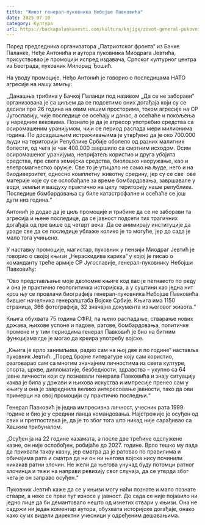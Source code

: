 ```yaml
---
title: "Живот генерал-пуковника Небојше Павковића"
date: 2025-07-10
category: Култура
url: https://backapalankavesti.com/kultura/knjige/zivot-general-pukovnika-nebojse-pavkovica-3/
---
```


Поред председника организатора „Патриотског фронта“ из Бачке Паланке, Неђе Антонића и аутора пуковника Миодрага Јевтића, присуствовао је промоцији испред издавача, Српског културног центра из Београда, пуковник Милорад Ђошић.

На уводу промоције, Неђо Антонић је говорио о последицама НАТО агресије на нашу земљу:

„Данашња трибина у Бачкој Паланци под називом „Да се не заборави“ организована је са циљем да се подсетимо оних догађаја који су се десили пре 26 година на овим нашим просторима, током агресије на СР Југославију, чије последице се осећају и данас, а осећаће и покољења у наредним вековима. Познато је да је агресор употребио средства са осиромашеним уранијумом, чији се период распада мери милионима година. По досадашњим истраживањима је утврђено да је око 700.000 људи на територији Републике Србије оболело од разних малигних болести, од чега је чак 400.000 завршило са смртним исходом. Осим осиромашеног уранијума, непријатељ користио и друга убојита средства, пре свега хемијска средства, биолошко наоружање, као и елетромагнестко оружје. Све то је утицало не само на људе, него и на биодиверзитет, односно комплетну животну средину, јер су се све  ове материје које су се ослобађале за време бомбардовања, завршавале у води, земљи и ваздуху практично на целу територију наше републике. Последице бомбардовања су биле катастрофалне и осећаће се још дуги низ година.“

Антонић је додао да је циљ промоције и трибине да се не заборави та агресија и њене последице, да се јавност подсети тих трагичних догађаја од пре више од четврт века. Да се анимирају институције да ураде све да се последице ублаже колико је то могуће, јер до сада је мало тога учињено.

У наставку промоције, магистар, пуковник у пензији Миодраг Јевтић је говорио о својој књизи „Нераскидива карика“ у којој је писао о команданту треће армије СР Југославије, генерал-пуковнику Небојши Павковићу:

“Ово представљање моје двотомне књиге код вас је петнаесто по реду и она је практично геополитичка историјска, а у суштини као једна нит кроз њу се провлачи биографија генерал-пуковника Небојше Павковића бившег начелника генералштаба Војске Србије. Књига има 1150 страница, 366 фотографија, 32 значајна документа из његовог живота.“

Књига обухвата 75 година СФРЈ, па њено распадање, стварање нових држава, њихове успоне и падове, ратове, бомбардовања, политичке промене и у тим периодима генерал Павковић је био на битним функцијама где је могао да креира употребу војске.

„Књига је врло занимљива, радио сам на њој две и по године“ наставља пуковник Јевтић. „Поред бројне литературе коју сам користио, разговарао сам са многим значајним личностима из света културе, спорта, цркве, дипломатије, безбедности, здравства – укупно са 64 јавне личности који су познавали генерала Павковића и знају ситуацију каква је била у држави и њихова искуства и импресије пренео сам у књигу и она је завреднила велико интересовање јавности, тако да ови примерци на овој промоцији су практично последњи.“

Генерал Павковић је једна импресивна личност, учесник рата 1999. године и био је у средини ланца командовања. Најстрожије је осуђен од свих и претпоставка је, да је то због тога што никад није сарађивао са Хашким трибуналом.

„Осуђен ја на 22 године казамата, а после две трећине одслужене казне, он није ослобођен, робијаће до 2027. године. Врло тешко му пада да прихвати такву казну, јер сматра да је ратовао по правилима и обичајима рата и сматра да ни он ни његова војска нису починили никакав ратни злочин. Не жели да његова унучад буду потомци ратног злочинца и тежи на направи ревизију свог случаја, да се утврди због чега је он заправо осуђен.“

Пуковник Јевтић каже да се у књизи могу наћи познате и мало познате ствари, а неке се први пут износе у јавност. До сада се није појавило ни једно лице да би демантовало нешто од изнетих ствари у књизи. Она не садржи ни један коментар аутора, обухвата историјске догађаје, онако како су их видели директни учесници у одређеним дешавањима.
